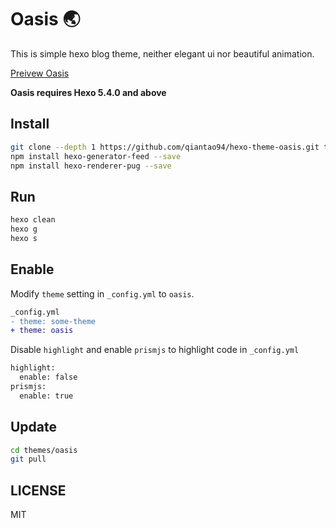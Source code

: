# Oasis 🌏

This is simple hexo blog theme, neither elegant ui nor beautiful animation. 

[Preivew Oasis](https://hexo-theme-oasis-preview.pages.dev/)

**Oasis requires Hexo 5.4.0 and above**

## Install

``` sh
git clone --depth 1 https://github.com/qiantao94/hexo-theme-oasis.git themes/oasis
npm install hexo-generator-feed --save
npm install hexo-renderer-pug --save
```

## Run
``` sh
hexo clean
hexo g
hexo s
```

## Enable

Modify `theme` setting in `_config.yml` to `oasis`.

```diff
_config.yml
- theme: some-theme
+ theme: oasis
```

Disable `highlight` and enable `prismjs` to highlight code in `_config.yml`

```diff
highlight:
  enable: false
prismjs:
  enable: true
```

## Update

```sh
cd themes/oasis
git pull
```


## LICENSE

MIT
